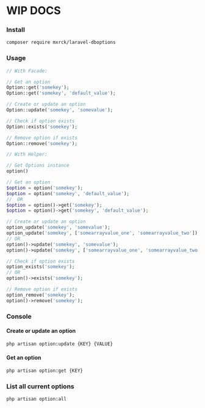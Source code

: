 # WIP DOCS


### Install

```bash
composer require mxrck/laravel-dboptions
```

### Usage

```php
// With Facade:

// Get an option
Option::get('somekey');
Option::get('somekey', 'default_value');

// Create or update an option
Option::update('somekey', 'somevalue');

// Check if option exists
Option::exists('somekey');

// Remove option if exists
Option::remove('somekey');

// With Helper:

// Get Options instance
option()

// Get an option
$option = option('somekey');
$option = option('somekey', 'default_value');
//  OR
$option = option()->get('somekey');
$option = option()->get('somekey', 'default_value');

// Create or update an option
option_update('somekey', 'somevalue');
option_update('somekey', ['somearrayvalue_one', 'somearrayvalue_two']);
// OR
option()->update('somekey', 'somevalue');
option()->update('somekey', ['somearrayvalue_one', 'somearrayvalue_two']);

// Check if option exists
option_exists('somekey');
// OR
option()->exists('somekey');

// Remove option if exists
option_remove('somekey');
option()->remove('somekey');
```

### Console

#### Create or update an option

```bash
php artisan option:update {KEY} {VALUE}
```

#### Get an option
```bash
php artisan option:get {KEY}
```

### List all current options
```bash
php artisan option:all
```